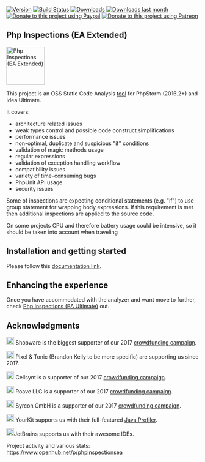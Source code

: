 
[![Version](https://img.shields.io/jetbrains/plugin/v/7622-php-inspections-ea-extended-.svg)](https://plugins.jetbrains.com/plugin/7622-php-inspections-ea-extended-)
[![Build Status](https://travis-ci.org/kalessil/phpinspectionsea.svg?branch=master)](https://travis-ci.org/kalessil/phpinspectionsea)
[![Downloads](https://img.shields.io/jetbrains/plugin/d/7622-php-inspections-ea-extended-.svg)](https://plugins.jetbrains.com/plugin/7622-php-inspections-ea-extended-)
[![Downloads last month](http://phpstorm.espend.de/badge/7622/last-month)](https://plugins.jetbrains.com/plugin/7622)
[![Donate to this project using Paypal](https://img.shields.io/badge/paypal-donate-yellow.svg)](https://www.paypal.me/VReznichenko)
[![Donate to this project using Patreon](https://img.shields.io/badge/patreon-donate-yellow.svg)](https://www.patreon.com/kalessil)

Php Inspections (EA Extended)
---
<img src="https://user-images.githubusercontent.com/47294/26991958-2a7ee9f4-4d65-11e7-8d60-f57ca8cbb46a.png" alt="Php Inspections (EA Extended)" height="100" />

This project is an OSS Static Code Analysis [tool](https://plugins.jetbrains.com/plugin/7622-php-inspections-ea-extended-) for PhpStorm (2016.2+) and Idea Ultimate.

It covers:
- architecture related issues
- weak types control and possible code construct simplifications
- performance issues
- non-optimal, duplicate and suspicious "if" conditions
- validation of magic methods usage
- regular expressions
- validation of exception handling workflow
- compatibility issues
- variety of time-consuming bugs
- PhpUnit API usage
- security issues

Some of inspections are expecting conditional statements (e.g. "if") to use group statement for wrapping body 
expressions. If this requirement is met then additional inspections are applied to the source code.

On some projects CPU and therefore battery usage could be intensive, so it should be taken into account when traveling

Installation and getting started
---
Please follow this [documentation link](docs/getting-started.md).

Enhancing the experience
---
Once you have accommodated with the analyzer and want move to further, check [Php Inspections (EA Ultimate)](http://plugins.jetbrains.com/plugin/10215-php-inspections-ea-ultimate-) out.

Acknowledgments
---

<a href="https://shopware.com/"><img src="https://de.shopware.com/media/image/shopware_logo_blue.png" alt="Shopware" height="20"></a> Shopware is the biggest supporter of our 2017 <a href="https://www.indiegogo.com/projects/php-inspections-ea-extended-a-code-analyzer-security#/">crowdfunding campaign</a>.

<a href="https://shopware.com/"><img src="https://pixelandtonic.com/resources/images/logo.png" alt="Shopware" height="20"></a> Pixel & Tonic (Brandon Kelly to be more specific) are supporting us since 2017.

<a href="https://www.cellsynt.com"><img src="https://d22z914jmqt4fj.cloudfront.net/images/logo.gif" alt="Cellsynt" height="20"></a> Cellsynt is a supporter of our 2017 <a href="https://www.indiegogo.com/projects/php-inspections-ea-extended-a-code-analyzer-security#/">crowdfunding campaign</a>.

<a href="https://roave.com"><img src="https://roave.com/themes/ruby-on-roave/images/roave-logo-tiny.svg" alt="Roave" height="20"></a> Roave LLC is a supporter of our 2017 <a href="https://www.indiegogo.com/projects/php-inspections-ea-extended-a-code-analyzer-security#/">crowdfunding campaign</a>.

<a href="http://www.syrcon.com"><img src="http://www.syrcon.com/wp-content/uploads/2016/10/syrcon_Logo_web-Sr_dark.png" alt="Syrcon GmbH" height="20"></a> Syrcon GmbH is a supporter of our 2017 <a href="https://www.indiegogo.com/projects/php-inspections-ea-extended-a-code-analyzer-security#/">crowdfunding campaign</a>.

<a href="https://www.yourkit.com"><img src="https://www.yourkit.com/images/yklogo.png" alt="YourKit" height="20"></a> YourKit supports us with their full-featured [Java Profiler](https://www.yourkit.com/java/profiler/).

<a href="https://jetbrains.com"><img src="/docs/images/jetbrains-variant-4.png" alt="JetBrains" height="20" /></a>JetBrains supports us with their awesome IDEs.

Project activity and various stats: https://www.openhub.net/p/phpinspectionsea
